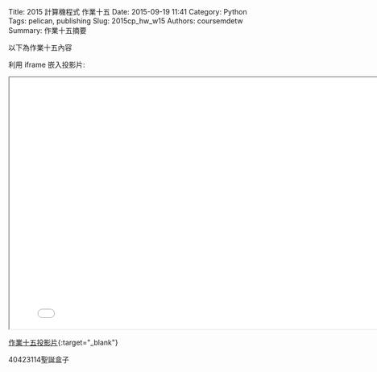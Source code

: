 Title: 2015 計算機程式 作業十五
Date: 2015-09-19 11:41
Category: Python
Tags: pelican, publishing
Slug: 2015cp_hw_w15
Authors: coursemdetw
Summary: 作業十五摘要

以下為作業十五內容

利用 iframe 嵌入投影片:

<iframe src="40423114_cp_w15_p.html" width="800" height="500"></iframe>

[作業十五投影片](40423114_cp_w15_p.html){:target="_blank"}


<p>40423114聖誕盒子</p> 

<!-- 導入 brython.js -->

<script type="text/javascript" src="js/Brython3.2.3-20151122-082712/brython.js"></script>

<!-- 啟動 brython() -->

<script>
window.onload=function(){
brython(1);
}
</script>

<!-- 以下利用 Brython 程式執行繪圖 --> 

<canvas id="plotarea" width="500" height="500"></canvas> 

<script type="text/python3"> 
# 導入 doc 
from browser import document as doc 
import math 

# 準備繪圖畫布 
canvas = doc["plotarea"] 
ctx = canvas.getContext("2d") 

# 開始畫直線 

ctx.beginPath()
ctx.lineWidth = 20
ctx.moveTo(10, 20)
ctx.lineTo(495,20)
ctx.strokeStyle = "#FF0000"
ctx.stroke()

ctx.beginPath()
ctx.lineWidth = 20
ctx.moveTo(485, 15)
ctx.lineTo(485, 150)
ctx.strokeStyle = "#FF0000"
ctx.stroke()

ctx.beginPath()
ctx.lineWidth = 20
ctx.moveTo(495, 160)
ctx.lineTo(5, 160)
ctx.strokeStyle = "#FF0000"
ctx.stroke()

ctx.beginPath()
ctx.lineWidth = 20
ctx.moveTo(15, 10)
ctx.lineTo(15, 160)
ctx.strokeStyle = "#FF0000"
ctx.stroke()

ctx.beginPath()
ctx.lineWidth = 20
ctx.moveTo(30, 150)
ctx.lineTo(30, 490)
ctx.strokeStyle = "#FF0000"
ctx.stroke()

ctx.beginPath()
ctx.lineWidth = 20
ctx.moveTo(30, 490)
ctx.lineTo(470, 490)
ctx.strokeStyle = "#FF0000"
ctx.stroke()

ctx.beginPath()
ctx.lineWidth = 20
ctx.moveTo(470, 490)
ctx.lineTo(470, 150)
ctx.strokeStyle = "#FF0000"
ctx.stroke()

ctx.beginPath()
ctx.lineWidth =150
ctx.moveTo(250, 5)
ctx.lineTo(250, 500)
ctx.strokeStyle = "#FFD2D2"
ctx.stroke()

ctx.beginPath()
ctx.lineWidth =150
ctx.moveTo(20, 250)
ctx.lineTo(480, 250)
ctx.strokeStyle = "#FFD2D2"
ctx.stroke()


</script>
